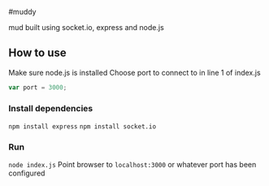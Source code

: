 #muddy

mud built using socket.io, express and node.js

## How to use
Make sure node.js is installed
Choose port to connect to in line 1 of index.js
```js
var port = 3000;
```

### Install dependencies
`npm install express`
`npm install socket.io`

### Run
`node index.js`
Point browser to `localhost:3000` or whatever port has been configured